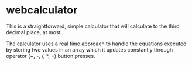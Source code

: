 # webcalculator

This is a straightforward, simple calculator that will calculate to the third decimal place, at most. 

The calculator uses a real time approach to handle the equations executed by storing two values in an array which it updates constantly through operator (+, -, /, *, =) button presses. 